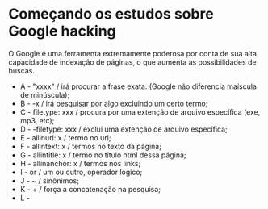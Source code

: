 # Começando os estudos sobre Google hacking

O Google é uma ferramenta extremamente poderosa por conta de
sua alta capacidade de indexação de páginas, o que aumenta as
possibilidades de buscas.

* A - "xxxx" / irá procurar a frase exata. (Google não diferencia maíscula de minúscula);
* B - -x / irá pesquisar por algo excluindo um certo termo;
* C - filetype: xxx / procura por uma extenção de arquivo específica (exe, mp3, etc);
* D - -filetype: xxx / exclui uma extenção de arquivo específica;
* E - allinurl: x / termo no url;
* F - allintext: x / termos no texto da página;
* G - allintitle: x / termo no título html dessa página;
* H - allinanchor: x / termos nos links;
* I - or / um ou outro, operador lógico;
* J - ~ / sinônimos;
* K - + / força a concatenação na pesquisa;
* L - 
